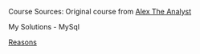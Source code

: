 Course Sources: Original course from [Alex The Analyst](https://www.youtube.com/@AlexTheAnalyst)


My Solutions - MySql

[Reasons](https://github.com/junosunyizw/SQL-Learning/blob/main/Alex-Dataclearning-MySql/Readme.md#introduction)
